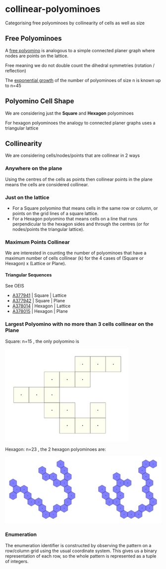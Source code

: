 # collinear-polyominoes

Categorising free polyominoes by collinearity of cells as well as size

## Free Polyominoes

A [free polyomino](https://en.wikipedia.org/wiki/Polyomino) is analogous to a simple connected planer graph where nodes are points on the lattice.

Free meaning we do not double count the dihedral symmetries (rotation / reflection)

The [exponential growth](https://polyominoes.org/count) of the number of polyominoes of size n is known up to n=45

## Polyomino Cell Shape

We are considering just the **Square** and **Hexagon** polyominoes

For hexagon polyominoes the analogy to connected planer graphs uses a triangular lattice

## Collinearity

We are considering cells/nodes/points that are collinear in 2 ways

### Anywhere on the plane

Using the centres of the cells as points then collinear points in the plane means the cells are considered collinear.

### Just on the lattice

- For a Square polyomino that means cells in the same row or column, or points on the grid lines of a square lattice.
- For a Hexagon polyomino that means cells on a line that runs perpendicular to the hexagon sides and through the centres
(or for nodes/points the triangular lattice).

### Maximum Points Collinear

We are interested in counting the number of polyominoes that have a maximum number of cells collinear (k) for the 4 cases of (Square or Hexagon) x (Lattice or Plane).

#### Triangular Sequences

See OEIS

- [A377941](https://oeis.org/A377941) | Square | Lattice
- [A377942](https://oeis.org/A377942) | Square | Plane
- [A378014](https://oeis.org/A378014) | Hexagon | Lattice
- [A378015](https://oeis.org/A378015) | Hexagon | Plane

### Largest Polyomino with no more than 3 cells collinear on the Plane

Square: n=15 , the only polyomino is

<img
src="https://raw.githubusercontent.com/daveisagit/collinear-polyominoes/main/assets/squ_max.png"
width="400" alt="Largest Square Polyomino">

Hexagon: n=23 , the 2 hexagon polyominoes are:

<img
src="https://raw.githubusercontent.com/daveisagit/collinear-polyominoes/main/assets/hex_max.png"
width="800" alt="Largest Hexagon Polyominoes">

### Enumeration

The enumeration identifier is constructed by observing the pattern on a row/column grid using the usual coordinate system.
This gives us a binary representation of each row, so the whole pattern is represented as a tuple of integers.
